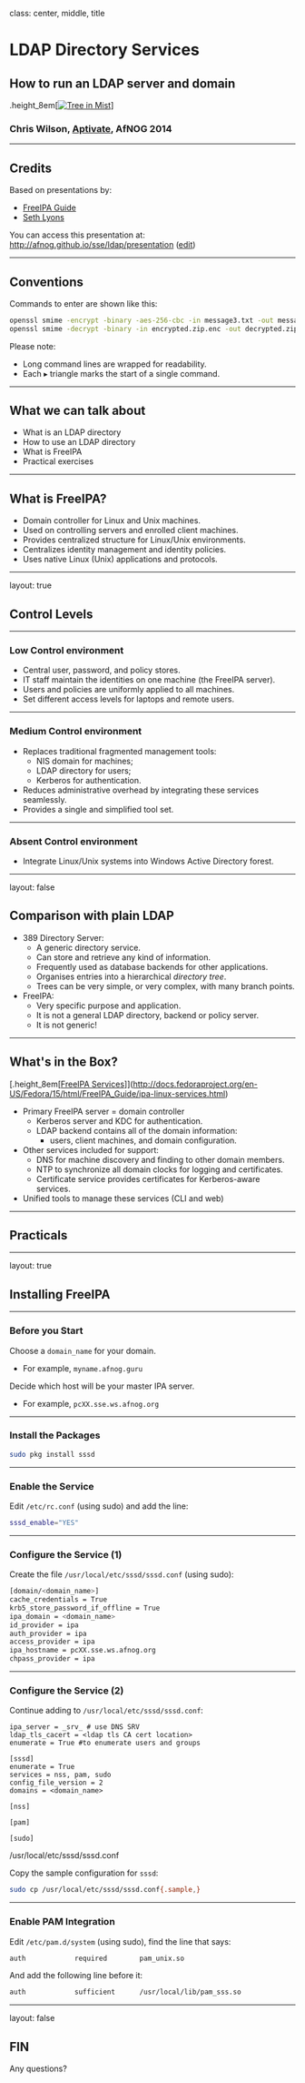 class: center, middle, title

# LDAP Directory Services

## How to run an LDAP server and domain

.height_8em[[![Tree in Mist](https://farm8.staticflickr.com/7095/7230738190_3c6f7146e6_b.jpg)](https://www.flickr.com/photos/matthewpaulson/7230738190)]

### Chris Wilson, [Aptivate](http://www.aptivate.org/), AfNOG 2014

---

## Credits

Based on presentations by:

* [FreeIPA Guide](http://docs.fedoraproject.org/en-US/Fedora/15/html/FreeIPA_Guide/index.html)
* [Seth Lyons](https://forums.freebsd.org/viewtopic.php?f=39&t=46526)

You can access this presentation at: http://afnog.github.io/sse/ldap/presentation
([edit](https://github.com/afnog/sse/ldap/presentation.md))

---

## Conventions

Commands to enter are shown like this:

```sh
openssl smime -encrypt -binary -aes-256-cbc -in message3.txt -out message3.txt.enc yourpartner.crt.pem
openssl smime -decrypt -binary -in encrypted.zip.enc -out decrypted.zip -inkey private.key -passin pass:your_password
```

Please note:

* Long command lines are wrapped for readability.
* Each &#9656; triangle marks the start of a single command.

---

## What we can talk about

* What is an LDAP directory
* How to use an LDAP directory
* What is FreeIPA
* Practical exercises

---

## What is FreeIPA?

* Domain controller for Linux and Unix machines.
* Used on controlling servers and enrolled client machines.
* Provides centralized structure for Linux/Unix environments.
* Centralizes identity management and identity policies.
* Uses native Linux (Unix) applications and protocols.

---
layout: true
## Control Levels
---

### Low Control environment

* Central user, password, and policy stores.
* IT staff maintain the identities on one machine (the FreeIPA server).
* Users and policies are uniformly applied to all machines.
* Set different access levels for laptops and remote users.

---

### Medium Control environment

* Replaces traditional fragmented management tools:
  * NIS domain for machines;
  * LDAP directory for users;
  * Kerberos for authentication.
* Reduces administrative overhead by integrating these services seamlessly.
* Provides a single and simplified tool set.

---

### Absent Control environment

* Integrate Linux/Unix systems into Windows Active Directory forest.

---
layout: false
## Comparison with plain LDAP

* 389 Directory Server:
  * A generic directory service.
  * Can store and retrieve any kind of information.
  * Frequently used as database backends for other applications.
  * Organises entries into a hierarchical *directory tree*.
  * Trees can be very simple, or very complex, with many branch points.
* FreeIPA:
  * Very specific purpose and application.
  * It is not a general LDAP directory, backend or policy server.
  * It is not generic!

---

## What's in the Box?

[.height_8em[[FreeIPA Services](images/ipa-server.png)]](http://docs.fedoraproject.org/en-US/Fedora/15/html/FreeIPA_Guide/ipa-linux-services.html)

* Primary FreeIPA server = domain controller
  * Kerberos server and KDC for authentication.
  * LDAP backend contains all of the domain information:
    * users, client machines, and domain configuration.
* Other services included for support:
  * DNS for machine discovery and finding to other domain members.
  * NTP to synchronize all domain clocks for logging and certificates.
  * Certificate service provides certificates for Kerberos-aware services.
* Unified tools to manage these services (CLI and web)

---

## Practicals

---
layout: true
## Installing FreeIPA
---

### Before you Start

Choose a `domain_name` for your domain.
* For example, `myname.afnog.guru`

Decide which host will be your master IPA server.
* For example, `pcXX.sse.ws.afnog.org`

---

### Install the Packages

```sh
sudo pkg install sssd
```

---

### Enable the Service

Edit `/etc/rc.conf` (using sudo) and add the line:

```sh
sssd_enable="YES"
```

---

### Configure the Service (1)

Create the file `/usr/local/etc/sssd/sssd.conf` (using sudo):

```sh
[domain/<domain_name>]
cache_credentials = True
krb5_store_password_if_offline = True
ipa_domain = <domain_name>
id_provider = ipa
auth_provider = ipa
access_provider = ipa
ipa_hostname = pcXX.sse.ws.afnog.org
chpass_provider = ipa
```

---

### Configure the Service (2)

Continue adding to `/usr/local/etc/sssd/sssd.conf`:

```
ipa_server = _srv_ # use DNS SRV
ldap_tls_cacert = <ldap tls CA cert location>
enumerate = True #to enumerate users and groups

[sssd]
enumerate = True
services = nss, pam, sudo
config_file_version = 2
domains = <domain_name>

[nss]

[pam]

[sudo]
```

/usr/local/etc/sssd/sssd.conf


Copy the sample configuration for `sssd`:

```sh
sudo cp /usr/local/etc/sssd/sssd.conf{.sample,}
```

---

### Enable PAM Integration

Edit `/etc/pam.d/system` (using sudo), find the line that says:

```sh
auth            required        pam_unix.so
```

And add the following line before it:

```sh
auth            sufficient      /usr/local/lib/pam_sss.so
```

---
layout: false

## FIN

Any questions?
